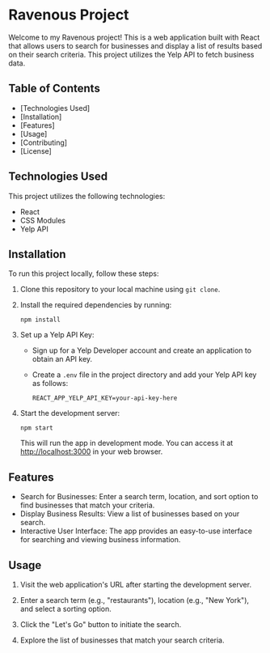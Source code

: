 Ravenous Project
================

Welcome to my Ravenous project! This is a web application built with React that allows users to search for businesses and display a list of results based on their search criteria. This project utilizes the Yelp API to fetch business data.

Table of Contents
-----------------

-   [Technologies Used]
-   [Installation]
-   [Features]
-   [Usage]
-   [Contributing]
-   [License]

Technologies Used
-----------------

This project utilizes the following technologies:

-   React
-   CSS Modules
-   Yelp API

Installation
------------

To run this project locally, follow these steps:

1.  Clone this repository to your local machine using `git clone`.

2.  Install the required dependencies by running:

    `npm install`

3.  Set up a Yelp API Key:

    -   Sign up for a Yelp Developer account and create an application to obtain an API key.
    -   Create a `.env` file in the project directory and add your Yelp API key as follows:

        `REACT_APP_YELP_API_KEY=your-api-key-here`

4.  Start the development server:

    `npm start`

    This will run the app in development mode. You can access it at [http://localhost:3000](http://localhost:3000/) in your web browser.

Features
--------

-   Search for Businesses: Enter a search term, location, and sort option to find businesses that match your criteria.
-   Display Business Results: View a list of businesses based on your search.
-   Interactive User Interface: The app provides an easy-to-use interface for searching and viewing business information.

Usage
-----

1.  Visit the web application's URL after starting the development server.

2.  Enter a search term (e.g., "restaurants"), location (e.g., "New York"), and select a sorting option.

3.  Click the "Let's Go" button to initiate the search.

4.  Explore the list of businesses that match your search criteria.
